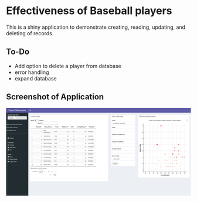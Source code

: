 Effectiveness of Baseball players
================

This is a shiny application to demonstrate creating, reading, updating, and deleting of records.

To-Do
-----

-   Add option to delete a player from database
-   error handling
-   expand database

Screenshot of Application
-------------------------

![](img/img01.png)
